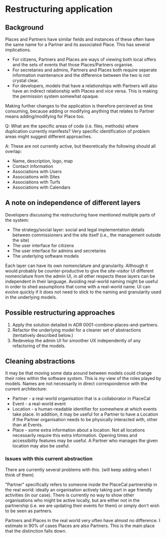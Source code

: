 # Restructuring application

## Background

Places and Partners have similar fields and instances of these often have the same name for a Partner and its associated Place. This has several implications.

 - For citizens, Partners and Places are ways of viewing both local offers and the sets of events that those Places/Partners organise. 
 - For secretaries and admins, Partners and Places both require seperate information maintenance and the difference between the two is not crystal clear. 
 - For developers, models that have a relationships with Partners will also have an indirect relationship with Places and vice versa. This is making the permission system somewhat opaque. 

Making further changes to the application is therefore percieved as time consuming, because adding or modifying anything that relates to Partner means adding/modifying for Place too.

Q: What are the specific areas of code (i.e. files, methods) where duplication currently manifests? Very specific identification of problem areas might suggest different approaches.

A: These are not currently active, but theoretically the following should all overlap:

 - Name, description, logo, map
 - Contact information
 - Associations with Users
 - Associations with Sites
 - Associations with Turfs
 - Associations with Calendars

## A note on independence of different layers

Developers discussing the restructuring have mentioned multiple parts of the system:

 - The strategy/social layer: social and legal implementation details between commissioners and the site itself (i.e., the management outside the site)
 - The user interface for citizens
 - The user interface for admins and secretaries
 - The underlying software models
 
Each layer can have its own nomenclature and granularity. Although it would probably be counter-productive to give the site-visitor UI different nomenclature from the admin UI, in all other respects these layers can be independent in their language. Avoiding real-world naming might be useful in order to shed assumptions that come with a real-world name. UI can evolve quickly if it does not need to stick to the naming and granularity used in the underlying models.

## Possible restructuring approaches

 1.  Apply the solution detailed in ADR 0001-combine-places-and-partners.
 1.  Refactor the underlying model for a cleaner set of abstractions (tentatively described below.)
 1.  Redevelop the admin UI for smoother UX independently of any refactoring of the models.

## Cleaning abstractions

It may be that moving some data around between models could change their roles within the software system. This is my view of the roles played by models. Names are not necessarily in direct correspondence with the current architecture:

 - Partner - a real-world organisation that is a collaborator in PlaceCal
 - Event - a real-world event
 - Location - a human-readable identifier for somewhere at which events take place. In addition, it may be useful for a Partner to have a Location if the Partner organisation needs to be physically interacted with, other than at Events.
 - Place - some extra information about a location. Not all locations necessarily require this extra information. Opening times and accessibility features may be useful. A Partner who manages the given location may also be useful.
 
 ### Issues with this current abstraction
 
 There are currently several problems with this. (will keep adding when I think of them)
 
"Partner" specifically refers to someone inside the PlaceCal partnership in the real world: ideally an organisation actively taking part in age friendly activities (in our case). There is currently no way to show other organisations who might be active locally, but are either not in the partnership (i.e. we are updating their events for them) or simply don't wish to be seen as partners.

Partners and Places in the real world very often have almost no difference. I estimate in 90% of cases Places are also Partners. This is the main place that the distinction falls down.
 
